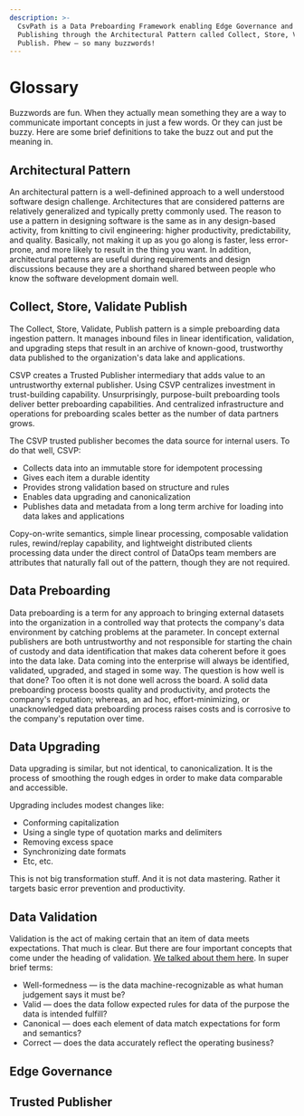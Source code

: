 ```yaml
---
description: >-
  CsvPath is a Data Preboarding Framework enabling Edge Governance and Trusted
  Publishing through the Architectural Pattern called Collect, Store, Validate,
  Publish. Phew — so many buzzwords!
---
```


# Glossary

Buzzwords are fun. When they actually mean something they are a way to communicate important concepts in just a few words. Or they can just be buzzy. Here are some brief definitions to take the buzz out and put the meaning in.

## Architectural Pattern

An architectural pattern is a well-definined approach to a well understood software design challenge. Architectures that are considered patterns are relatively generalized and typically pretty commonly used. The reason to use a pattern in designing software is the same as in any design-based activity, from knitting to civil engineering: higher productivity, predictability, and quality. Basically, not making it up as you go along is faster, less error-prone, and more likely to result in the thing you want. In addition, architectural patterns are useful during requirements and design discussions because they are a shorthand shared between people who know the software development domain well.&#x20;

## Collect, Store, Validate Publish

The Collect, Store, Validate, Publish pattern is a simple preboarding data ingestion pattern. It manages inbound files in linear identification, validation, and upgrading steps that result in an archive of known-good, trustworthy data published to the organization's data lake and applications.

CSVP creates a Trusted Publisher intermediary that adds value to an untrustworthy external publisher. Using CSVP centralizes investment in trust-building capability. Unsurprisingly, purpose-built preboarding tools deliver better preboarding capabilities. And centralized infrastructure and operations for preboarding scales better as the number of data partners grows.

The CSVP trusted publisher becomes the data source for internal users. To do that well, CSVP:

* Collects data into an immutable store for idempotent processing
* Gives each item a durable identity
* Provides strong validation based on structure and rules
* Enables data upgrading and canonicalization
* Publishes data and metadata from a long term archive for loading into data lakes and applications

Copy-on-write semantics, simple linear processing, composable validation rules, rewind/replay capability, and lightweight distributed clients processing data under the direct control of DataOps team members are attributes that naturally fall out of the pattern, though they are not required.&#x20;

## Data Preboarding

Data preboarding is a term for any approach to bringing external datasets into the organization in a controlled way that protects the company's data environment by catching problems at the parameter. In concept external publishers are both untrustworthy and not responsible for starting the chain of custody and data identification that makes data coherent before it goes into the data lake. Data coming into the enterprise will always be identified, validated, upgraded, and staged in some way. The question is how well is that done? Too often it is not done well across the board. A solid data preboarding process boosts quality and productivity, and protects the company's reputation; whereas, an ad hoc, effort-minimizing, or unacknowledged data preboarding process raises costs and is corrosive to the company's reputation over time.&#x20;

## Data Upgrading

Data upgrading is similar, but not identical, to canonicalization. It is the process of smoothing the rough edges in order to make data comparable and accessible.&#x20;

Upgrading includes modest changes like:&#x20;

* Conforming capitalization
* Using a single type of quotation marks and delimiters
* Removing excess space
* Synchronizing date formats
* Etc, etc.

This is not big transformation stuff. And it is not data mastering. Rather it targets basic error prevention and productivity.

## Data Validation

Validation is the act of making certain that an item of data meets expectations. That much is clear. But there are four important concepts that come under the heading of validation. [We talked about them here](validation/well-formed-valid-canonical-and-correct.md). In super brief terms:&#x20;

* Well-formedness — is the data machine-recognizable as what human judgement says it must be?
* Valid — does the data follow expected rules for data of the purpose the data is intended fulfill?
* Canonical — does each element of data match expectations for form and semantics?
* Correct — does the data accurately reflect the operating business?

## Edge Governance



## Trusted Publisher


